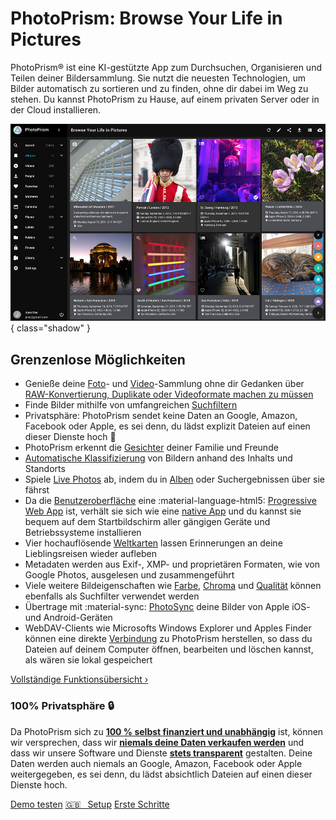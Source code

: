 # PhotoPrism: Browse Your Life in Pictures

PhotoPrism® ist eine KI-gestützte App zum Durchsuchen, Organisieren und Teilen deiner Bildersammlung.
Sie nutzt die neuesten Technologien, um Bilder automatisch zu sortieren und zu finden, ohne dir dabei im Weg zu stehen.
Du kannst PhotoPrism zu Hause, auf einem privaten Server oder in der Cloud installieren.

![Screenshot](img/preview.jpg){ class="shadow" }

## Grenzenlose Möglichkeiten ##

* Genieße deine [Foto](user-guide/organize/browse.md)- und [Video](https://demo-de.photoprism.app/library/videos)-Sammlung ohne dir Gedanken über [RAW-Konvertierung, Duplikate oder Videoformate machen zu müssen](user-guide/settings/library.md)
* Finde Bilder mithilfe von umfangreichen [Suchfiltern](https://demo-de.photoprism.app/library/browse?view=cards&q=flower%20color%3Ared)
* Privatsphäre: PhotoPrism sendet keine Daten an Google, Amazon, Facebook oder Apple, es sei denn, du lädst explizit Dateien auf einen dieser Dienste hoch :closed_lock_with_key:
* PhotoPrism erkennt die [Gesichter](https://demo-de.photoprism.app/library/people) deiner Familie und Freunde
* [Automatische Klassifizierung](https://demo-de.photoprism.app/library/labels) von Bildern anhand des Inhalts und Standorts
* Spiele [Live Photos](https://demo-de.photoprism.app/library/browse?view=cards&q=type%3Alive) ab, indem du in [Alben](https://demo-de.photoprism.app/library/albums) oder Suchergebnissen über sie fährst
* Da die [Benutzeroberfläche](https://demo-de.photoprism.app/) eine :material-language-html5: [Progressive Web App](https://developer.mozilla.org/en-US/docs/Web/Progressive_web_apps) ist,
  verhält sie sich wie eine [native App](https://en.wikipedia.org/wiki/Progressive_web_application) und du kannst sie bequem auf dem Startbildschirm aller gängigen Geräte und Betriebssysteme installieren
* Vier hochauflösende [Weltkarten](https://demo-de.photoprism.app/library/places) lassen Erinnerungen an deine Lieblingsreisen wieder aufleben
* Metadaten werden aus Exif-, XMP- und proprietären Formaten, wie von Google Photos, ausgelesen und zusammengeführt
* Viele weitere Bildeigenschaften wie [Farbe](https://demo-de.photoprism.app/library/browse?view=cards&q=color:red), [Chroma](https://demo-de.photoprism.app/library/browse?view=cards&q=mono%3Atrue) und [Qualität](https://demo-de.photoprism.app/library/review) können ebenfalls als Suchfilter verwendet werden
* Übertrage mit :material-sync: [PhotoSync](https://link.photoprism.app/photosync) deine Bilder von Apple iOS- und Android-Geräten
* WebDAV-Clients wie Microsofts Windows Explorer und Apples Finder können eine direkte [Verbindung](https://docs.photoprism.app/user-guide/sync/webdav/) zu PhotoPrism herstellen, so dass du Dateien auf deinem Computer öffnen, bearbeiten und löschen kannst, als wären sie lokal gespeichert

[Vollständige Funktionsübersicht ›](https://www.photoprism.app/teams#compare)


### 100% Privatsphäre :lock:
Da PhotoPrism sich zu [**100 % selbst finanziert und unabhängig**](https://www.photoprism.app/membership) ist, können wir versprechen, dass wir [**niemals deine Daten verkaufen werden**](https://www.photoprism.app/privacy) und dass wir unsere Software und Dienste [**stets transparent**](https://www.photoprism.app/terms) gestalten. 
Deine Daten werden auch niemals an Google, Amazon, Facebook oder Apple weitergegeben, es sei denn, du lädst absichtlich Dateien auf einen dieser Dienste hoch.

<p class="center-align action-buttons">
  <a class="action-button" href="https://demo-de.photoprism.app/" target="_blank">Demo testen</a>
  <a class="action-button" href="https://docs.photoprism.app/getting-started/" target="_blank">🇬🇧  Setup</a>
  <a class="action-button bold" href="user-guide/">Erste Schritte</a>
</p>